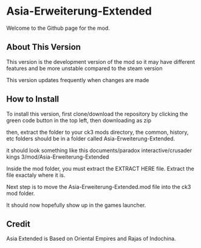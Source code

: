 # Asia-Erweiterung-Extended
Welcome to the Github page for the mod.


## About This Version
This version is the development version of the mod so it may have different features and be more unstable compared to the steam version

This version updates frequently when changes are made

## How to Install
To install this version, first clone/download the repository by clicking the green code button in the top left, then downloading as zip

then, extract the folder to your ck3 mods directory, the common, history, etc folders should be in a folder called Asia-Erweiterung-Extended.

it should look something like this documents/paradox interactive/crusader kings 3/mod/Asia-Erweiterung-Extended

Inside the mod folder, you must extract the EXTRACT HERE file. Extract the file exactaly where it is.

Next step is to move the Asia-Erweiterung-Extended.mod file into the ck3 mod folder.

It should now hopefully show up in the games launcher.

## Credit
Asia Extended is Based on Oriental Empires and Rajas of Indochina.
